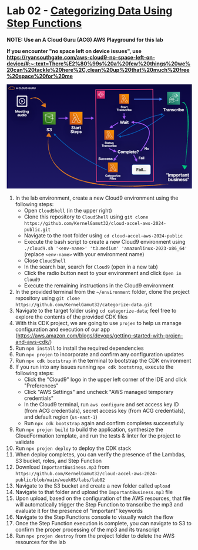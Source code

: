 # Lab 02 - [Categorizing Data Using Step Functions](https://learn.acloud.guru/handson/5197c509-cdee-42b7-a30f-2c47980a10f3)

**NOTE: Use an A Cloud Guru (ACG) AWS Playground for this lab**

**If you encounter "no space left on device issues", use https://ryansouthgate.com/aws-cloud9-no-space-left-on-device/#:~:text=There%E2%80%99s%20a%20few%20things%20we%20can%20tackle%20here%2C,clean%20up%20that%20much%20free%20space%20for%20me**

![Week05/ Lab02](../images/week05-lab02.png)

1. In the lab environment, create a new Cloud9 environment using the following steps:
    - Open `CloudShell` (in the upper right)
    - Clone this repository to `CloudShell` using `git clone https://github.com/KernelGamut32/cloud-accel-aws-2024-public.git`
    - Navigate to the root folder using `cd cloud-accel-aws-2024-public`
    - Execute the bash script to create a new Cloud9 environment using `./cloud9.sh '<env-name>' 't3.medium' 'amazonlinux-2023-x86_64'` (replace `<env-name>` with your environment name)
    - Close `CloudShell`
    - In the search bar, search for `Cloud9` (open in a new tab)
    - Click the radio button next to your environment and click `Open in Cloud9`
    - Execute the remaining instructions in the Cloud9 environment
1. In the provided terminal from the `~/environment` folder, clone the project repository using `git clone https://github.com/KernelGamut32/categorize-data.git`
1. Navigate to the target folder using `cd categorize-data`; feel free to explore the contents of the provided CDK files
1. With this CDK project, we are going to use `projen` to help us manage configuration and execution of our app (https://aws.amazon.com/blogs/devops/getting-started-with-projen-and-aws-cdk/)
1. Run `npm install` to install the required dependencies
1. Run `npx projen` to incorporate and confirm any configuration updates
1. Run `npx cdk bootstrap` in the terminal to bootstrap the CDK environment
1. If you run into any issues running `npx cdk bootstrap`, execute the following steps:
    - Click the "Cloud9" logo in the upper left corner of the IDE and click "Preferences"
    - Click "AWS Settings" and uncheck "AWS managed temporary credentials"
    - In the Cloud9 terminal, run `aws configure` and set access key ID (from ACG credentials), secret access key (from ACG credentials), and default region (`us-east-1`)
    - Run `npx cdk bootstrap` again and confirm completes successfully
1. Run `npx projen build` to build the application, synthesize the CloudFormation template, and run the tests & linter for the project to validate
1. Run `npx projen deploy` to deploy the CDK stack
1. When deploy completes, you can verify the presence of the Lambdas, S3 bucket, roles, and Step Function
1. Download `ImportantBusiness.mp3` from `https://github.com/KernelGamut32/cloud-accel-aws-2024-public/blob/main/week05/labs/lab02`
1. Navigate to the S3 bucket and create a new folder called `upload`
1. Navigate to that folder and upload the `ImportantBusiness.mp3` file
1. Upon upload, based on the configuration of the AWS resources, that file will automatically trigger the Step Function to transcribe the mp3 and evaluate it for the presence of "important" keywords
1. Navigate to the Step Functions console to visually watch the flow
1. Once the Step Function execution is complete, you can navigate to S3 to confirm the proper processing of the mp3 and its transcript
1. Run `npx projen destroy` from the project folder to delete the AWS resources for the lab
